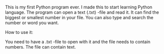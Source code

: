 This is my first Python program ever.
I made this to start learning Python language. The program can open a text (.txt) -file and read it.
It can find the biggest or smallest number in your file.
You can also type and search the number or word you want.

How to use it:

You need to have a .txt -file to open with it and the file needs to contain numbers.
The file can contain text.
